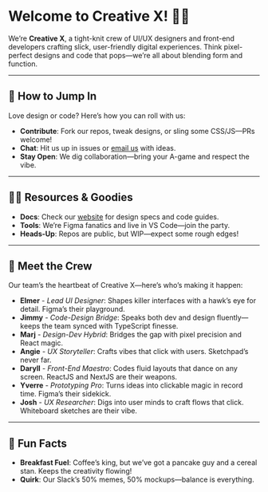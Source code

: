 <!--

**Here are some ideas to get you started:**

🙋‍♀️ A short introduction - what is your organization all about?
🌈 Contribution guidelines - how can the community get involved?
👩‍💻 Useful resources - where can the community find your docs? Is there anything else the community should know?
🍿 Fun facts - what does your team eat for breakfast?
🧙 Remember, you can do mighty things with the power of [Markdown](https://docs.github.com/github/writing-on-github/getting-started-with-writing-and-formatting-on-github/basic-writing-and-formatting-syntax)
-->
# Welcome to Creative X! 🙋‍♀️

We’re **Creative X**, a tight-knit crew of UI/UX designers and front-end developers crafting slick, user-friendly digital experiences. Think pixel-perfect designs and code that pops—we’re all about blending form and function.

---

## 🌈 How to Jump In
Love design or code? Here’s how you can roll with us:
- **Contribute**: Fork our repos, tweak designs, or sling some CSS/JS—PRs welcome!
- **Chat**: Hit us up in issues or [email us](mailto:elmer@nms.ph) with ideas.
- **Stay Open**: We dig collaboration—bring your A-game and respect the vibe.

---

## 👩‍💻 Resources & Goodies
- **Docs**: Check our [website](https://design.nmscreative.com/) for design specs and code guides.
- **Tools**: We’re Figma fanatics and live in VS Code—join the party.
- **Heads-Up**: Repos are public, but WIP—expect some rough edges!

---

## 👥 Meet the Crew
Our team’s the heartbeat of Creative X—here’s who’s making it happen:
- **Elmer** - *Lead UI Designer*: Shapes killer interfaces with a hawk’s eye for detail. Figma’s their playground.
- **Jimmy** - *Code-Design Bridge*: Speaks both dev and design fluently—keeps the team synced with TypeScript finesse.
- **Marj** - *Design-Dev Hybrid*: Bridges the gap with pixel precision and React magic.
- **Angie** - *UX Storyteller*: Crafts vibes that click with users. Sketchpad’s never far.
- **Daryll** - *Front-End Maestro*: Codes fluid layouts that dance on any screen. ReactJS and NextJS are their weapons.
- **Yverre** - *Prototyping Pro*: Turns ideas into clickable magic in record time. Figma’s their sidekick.
- **Josh** - *UX Researcher*: Digs into user minds to craft flows that click. Whiteboard sketches are their vibe.

---

## 🍿 Fun Facts
- **Breakfast Fuel**: Coffee’s king, but we’ve got a pancake guy and a cereal stan. Keeps the creativity flowing!
- **Quirk**: Our Slack’s 50% memes, 50% mockups—balance is everything.
